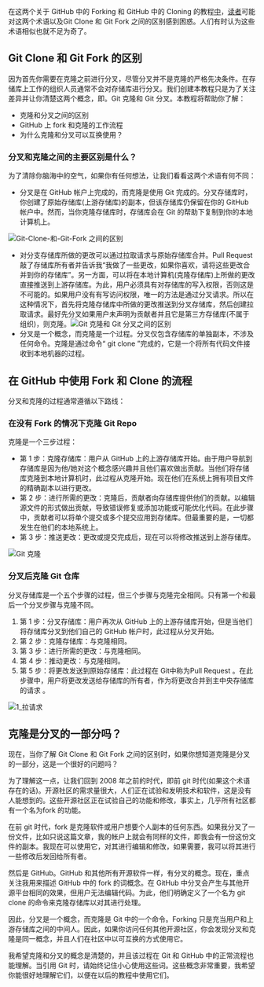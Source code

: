 在这两个关于 GitHub 中的 Forking 和 GitHub 中的 Cloning 的教程[中](https://www.toolsqa.com/git/git-fork/)，[读者](https://www.toolsqa.com/git/git-clone/)可能对这两个术语以及Git Clone 和 Git Fork 之间的区别感到困惑。人们有时认为这些术语相似也就不足为奇了。

## Git Clone 和 Git Fork 的区别

因为首先你需要在克隆之前进行分叉，尽管分叉并不是克隆的严格先决条件。在存储库上工作的组织人员通常不会对存储库进行分叉。我们创建本教程只是为了关注差异并让你清楚这两个概念，即。Git 克隆和 Git 分叉。本教程将帮助你了解：

-   克隆和分叉之间的区别
-   GitHub 上 fork 和克隆的工作流程
-   为什么克隆和分叉可以互换使用？

### 分叉和克隆之间的主要区别是什么？

为了清除你脑海中的空气，如果你有任何想法，让我们看看这两个术语有何不同：

-   分叉是在 GitHub 帐户上完成的，而克隆是使用 Git 完成的。分叉存储库时，你创建了原始存储库(上游存储库)的副本，但该存储库仍保留在你的 GitHub 帐户中。然而，当你克隆存储库时，存储库会在 Git 的帮助下复制到你的本地计算机上。

![Git-Clone-和-Git-Fork 之间的区别](https://www.toolsqa.com/gallery/Git/1.Difference-between-Git-Clone-and-Git-Fork.png)

-   对分支存储库所做的更改可以通过拉取请求与原始存储库合并。Pull Request 敲了存储库所有者并告诉我“我做了一些更改，如果你喜欢，请将这些更改合并到你的存储库”。另一方面，可以将在本地计算机(克隆存储库)上所做的更改直接推送到上游存储库。为此，用户必须具有对存储库的写入权限，否则这是不可能的。如果用户没有有写访问权限，唯一的方法是通过分叉请求。所以在这种情况下，首先将克隆存储库中所做的更改推送到分叉存储库，然后创建拉取请求。最好先分叉如果用户未声明为贡献者并且它是第三方存储库(不属于组织)，则克隆。![Git 克隆和 Git 分叉之间的区别](https://www.toolsqa.com/gallery/Git/2.Difference-between-Git-Cloning-and-Git-Forking.png)
-   分叉是一个概念，而克隆是一个过程。分叉仅包含存储库的单独副本，不涉及任何命令。克隆是通过命令“ git clone ”完成的，它是一个将所有代码文件接收到本地机器的过程。

## 在 GitHub 中使用 Fork 和 Clone 的流程

分叉和克隆的过程通常遵循以下路线：

### 在没有 Fork 的情况下克隆 Git Repo

克隆是一个三步过程：

-   第 1 步：克隆存储库：用户从 GitHub 上的上游存储库开始。由于用户导航到存储库是因为他/她对这个概念感兴趣并且他们喜欢做出贡献。当他们将存储库克隆到本地计算机时，此过程从克隆开始。现在他们在系统上拥有项目文件的精确副本以进行更改。
-   第 2 步：进行所需的更改：克隆后，贡献者向存储库提供他们的贡献。以编辑源文件的形式做出贡献，导致错误修复或添加功能或可能优化代码。在此步骤中，贡献者可以将单个提交或多个提交应用到存储库。但最重要的是，一切都发生在他们的本地系统上。
-   第 3 步：推送更改：更改或提交完成后，现在可以将修改推送到上游存储库。

![Git 克隆](https://www.toolsqa.com/gallery/Git/3.Git-Clone.webp)

### 分叉后克隆 Git 仓库

分叉存储库是一个五个步骤的过程，但三个步骤与克隆完全相同。只有第一个和最后一个分叉步骤与克隆不同。

1.  第 1 步：分叉存储库：用户再次从 GitHub 上的上游存储库开始，但是当他们将存储库分叉到他们自己的 GitHub 帐户时，此过程从分叉开始。
2.  第 2 步：克隆存储库：与克隆相同。
3.  第 3 步：进行所需的更改：与克隆相同。
4.  第 4 步：推动更改：与克隆相同。
5.  第 5 步：将更改发送到原始存储库：此过程在 Git中称为Pull Request 。在此步骤中，用户将更改发送给存储库的所有者，作为将更改合并到主中央存储库的请求 。

![1_拉请求](https://www.toolsqa.com/gallery/Git/4.1_Pull-Request.png)

## 克隆是分叉的一部分吗？

现在，当你了解 Git Clone 和 Git Fork 之间的区别时，如果你想知道克隆是分叉的一部分，这是一个很好的问题吗？

为了理解这一点，让我们回到 2008 年之前的时代，即前 git 时代(如果这个术语存在的话)。开源社区的需求量很大，人们正在试验和发明技术和软件，这是没有人能想到的。这些开源社区正在试验自己的功能和修改，事实上，几乎所有社区都有一个名为fork 的功能。

在前 git 时代，fork 是克隆软件或用户想要个人副本的任何东西。如果我分叉了一份文件，比如只说这篇文章，我的帐户上就会有同样的文件，即我会有一份这份文件的副本。我现在可以使用它，对其进行编辑和修改，如果需要，我可以将其进行一些修改后发回给所有者。

然后是 GitHub。GitHub 和其他所有开源软件一样，有分叉的概念。现在，重点关注我用来描述 GitHub 中的 fork 的词概念。在 GitHub 中分叉会产生与其他开源平台相同的效果，但用户无法编辑代码。为此，他们明确定义了一个名为 git clone 的命令来克隆存储库以对其进行处理。

因此，分叉是一个概念，而克隆是 Git 中的一个命令。Forking 只是充当用户和上游存储库之间的中间人。因此，如果你访问任何其他开源社区，你会发现分叉和克隆是同一概念，并且人们在社区中以可互换的方式使用它。

我希望克隆和分叉的概念是清楚的，并且该过程在 Git 和 GitHub 中的正常流程也能理解。当引用 Git 时，请始终记住小心使用这些词。这些概念非常重要，我希望你能很好地理解它们，以便在以后的教程中使用它们。